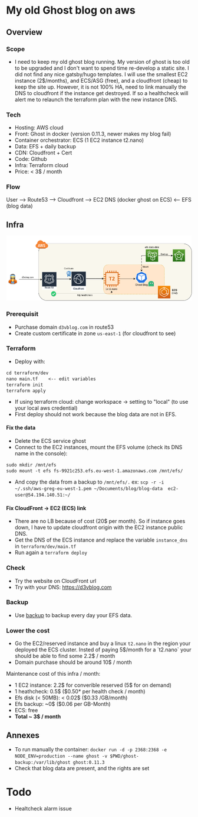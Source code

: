 # My old Ghost blog on aws

## Overview

### Scope
- I need to keep my old ghost blog running. My version of ghost is too old to be upgraded and I don't want to spend time re-develop a static site. I did not find any nice gatsby/hugo templates. I will use the smallest EC2 instance (2$/months), and ECS/ASG (free), and a cloudfront (cheap) to keep the site up. However, it is not 100% HA, need to link manually the DNS to cloudfront if the instance get destroyed. If so a healthcheck will alert me to relaunch the terraform plan with the new instance DNS.

### Tech
- Hosting: AWS cloud
- Front: Ghost in docker (version 0.11.3, newer makes my blog fail)
- Container orchestrator: ECS (1 EC2 instance t2.nano)
- Data: EFS + daily backup
- CDN: Cloudfront + Cert
- Code: Github
- Infra: Terraform cloud
- Price: < 3$ / month

### Flow
User --> Route53 --> Cloudfront --> EC2 DNS (docker ghost on ECS) <-- EFS (blog data)

## Infra
![Infra](./.github/images/ghost-ecs-infra.png)

### Prerequisit
- Purchase domain `d3vblog.com` in route53
- Create custom certificate in zone `us-east-1` (for cloudfront to see)

### Terraform
- Deploy with:
```
cd terraform/dev
nano main.tf    <-- edit variables
terraform init  
terraform apply
```
- If using terraform cloud: change workspace -> setting to "local" (to use your local aws credential)
- First deploy should not work because the blog data are not in EFS.

#### Fix the data
- Delete the ECS service ghost
- Connect to the EC2 instances, mount the EFS volume (check its DNS name in the console):
```
sudo mkdir /mnt/efs
sudo mount -t efs fs-9921c253.efs.eu-west-1.amazonaws.com /mnt/efs/
```
- And copy the data from a backup to `/mnt/efs/.` ex: `scp -r -i ~/.ssh/aws-greg-eu-west-1.pem ~/Documents/blog/blog-data  ec2-user@54.194.140.51:~/`

#### Fix CloudFront -> EC2 (ECS) link
- There are no LB because of cost (20$ per month). So if instance goes down, I have to update cloudfront origin with the EC2 instance public DNS.
- Get the DNS of the ECS instance and replace the variable `instance_dns` in `terraform/dev/main.tf`
- Run again a `terraform deploy`

### Check
- Try the website on CloudFront url
- Try with your DNS: https://d3vblog.com

### Backup
- Use [backup](https://eu-west-1.console.aws.amazon.com/backup) to backup every day your EFS data.

### Lower the cost
- Go the EC2/reserved instance and buy a linux `t2.nano` in the region your deployed the ECS cluster. Insted of paying 5$/month for a `t2.nano` your should be able to find some 2.2$ / month
- Domain purchase should be around 10$ / month

Maintenance cost of this infra / month:
- 1 EC2 instance: 2.2$ for converible reserved (5$ for on demand)
- 1 heathcheck: 0.5$ ($0.50* per health check / month)
- Efs disk (< 50MB): < 0.02$ ($0.33 /GB/month)
- Efs backup: ~0$ ($0.06 per GB-Month)
- ECS: free
- **Total ~ 3$ / month**

## Annexes
- To run manually the container: `docker run -d -p 2368:2368 -e NODE_ENV=production --name ghost -v $PWD/ghost-backup:/var/lib/ghost ghost:0.11.3`
- Check that blog data are present, and the rights are set

# Todo
- Healtcheck alarm issue 